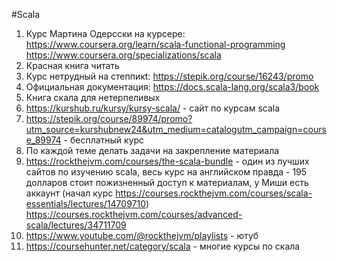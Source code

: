 #Scala 

1. Курс Мартина Одерсски на курсере:
   https://www.coursera.org/learn/scala-functional-programming
   https://www.coursera.org/specializations/scala
2. Красная книга читать
3. Курс нетрудный на степпикt: https://stepik.org/course/16243/promo
4. Официальная документация: https://docs.scala-lang.org/scala3/book
5. Книга скала для нетерпеливых
6. https://kurshub.ru/kursy/kursy-scala/ - сайт по курсам scala
7. https://stepik.org/course/89974/promo?utm_source=kurshubnew24&utm_medium=catalogutm_campaign=course_89974 - бесплатный курс
8. По каждой теме делать задачи на закрепление материала
9. https://rockthejvm.com/courses/the-scala-bundle - один из лучших сайтов по изучению scala, весь курс на английском правда - 195 долларов стоит пожизненный доступ к материалам, у Миши есть аккаунт (начал курс https://courses.rockthejvm.com/courses/scala-essentials/lectures/14709710)
    https://courses.rockthejvm.com/courses/advanced-scala/lectures/34711709
10. https://www.youtube.com/@rockthejvm/playlists - ютуб
11. https://coursehunter.net/category/scala - многие курсы по скала
